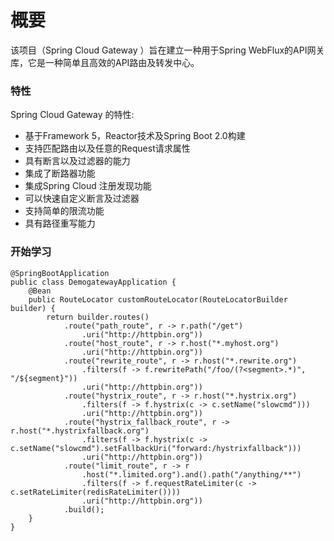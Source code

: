 # 概要

该项目（Spring Cloud Gateway ）旨在建立一种用于Spring WebFlux的API网关库，它是一种简单且高效的API路由及转发中心。

### 特性 <a id="features"></a>

Spring Cloud Gateway 的特性:

* 基于Framework 5，Reactor技术及Spring Boot 2.0构建
* 支持匹配路由以及任意的Request请求属性
* 具有断言以及过滤器的能力
* 集成了断路器功能
* 集成Spring Cloud 注册发现功能
* 可以快速自定义断言及过滤器
* 支持简单的限流功能
* 具有路径重写能力

### 开始学习 <a id="getting-started"></a>

```text
@SpringBootApplication
public class DemogatewayApplication {
	@Bean
	public RouteLocator customRouteLocator(RouteLocatorBuilder builder) {
		return builder.routes()
			.route("path_route", r -> r.path("/get")
				.uri("http://httpbin.org"))
			.route("host_route", r -> r.host("*.myhost.org")
				.uri("http://httpbin.org"))
			.route("rewrite_route", r -> r.host("*.rewrite.org")
				.filters(f -> f.rewritePath("/foo/(?<segment>.*)", "/${segment}"))
				.uri("http://httpbin.org"))
			.route("hystrix_route", r -> r.host("*.hystrix.org")
				.filters(f -> f.hystrix(c -> c.setName("slowcmd")))
				.uri("http://httpbin.org"))
			.route("hystrix_fallback_route", r -> r.host("*.hystrixfallback.org")
				.filters(f -> f.hystrix(c -> c.setName("slowcmd").setFallbackUri("forward:/hystrixfallback")))
				.uri("http://httpbin.org"))
			.route("limit_route", r -> r
				.host("*.limited.org").and().path("/anything/**")
				.filters(f -> f.requestRateLimiter(c -> c.setRateLimiter(redisRateLimiter())))
				.uri("http://httpbin.org"))
			.build();
	}
}
```


